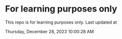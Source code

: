 # For learning purposes only
This repo is for learning purposes only.
Last updated at

Thursday, December 28, 2023 10:00:28 AM

